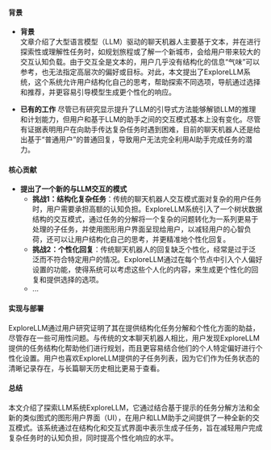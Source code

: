 #### 背景
- **背景**       
    文章介绍了大型语言模型（LLM）驱动的聊天机器人主要基于文本，并在进行探索性或理解性任务时，如规划旅程或了解一个新城市，会给用户带来较大的交互认知负载。由于交互全是文本的，用户几乎没有结构化的信息“气味”可以参考，也无法指定高层次的偏好或目标。对此，本文提出了ExploreLLM系统，这个系统允许用户结构化自己的思考，帮助探索不同选项，导航通过选择和推荐，并更容易引导模型生成更个性化的响应。

- **已有的工作**
    尽管已有研究显示提升了LLM的引导式方法能够解锁LLM的推理和计划能力，但用户和基于LLM的助手之间的交互模式基本上没有变化。尽管有证据表明用户在向助手传达复杂任务时遇到困难，目前的聊天机器人还是给出基于“普通用户”的普通回复，导致用户无法完全利用AI助手完成任务的潜力。

#### 核心贡献
- **提出了一个新的与LLM交互的模式**
    - **挑战1：结构化复杂任务**：传统的聊天机器人交互模式面对复杂的用户任务时，用户需要承担高额的认知负担。ExploreLLM系统引入了一个树状数据结构的交互模式，通过任务的分解将一个复杂的问题转化为一系列更易于处理的子任务，并使用图形用户界面呈现给用户，以减轻用户的心智负荷，还可以让用户结构化自己的思考，并更精准地个性化回复。
    - **挑战2：个性化回复**：传统聊天机器人的回复缺乏个性化，经常是过于泛泛而不符合特定用户的情况。ExploreLLM通过在每个节点中引入个人偏好设置的功能，使得系统可以考虑这些个人化的内容，来生成更个性化的回复和提供选择的选项。
    - ...
#### 实现与部署
ExploreLLM通过用户研究证明了其在提供结构化任务分解和个性化方面的助益，尽管存在一些可用性问题。与传统的文本聊天机器人相比，用户发现ExploreLLM提供的任务结构化帮助他们进行规划，而且更容易结合他们的个人特定偏好进行个性化设置。用户也喜欢ExploreLLM提供的子任务列表，因为它们作为任务状态的清晰记录存在，与长篇聊天历史相比更易于查看。

#### 总结
本文介绍了探索LLM系统ExploreLLM，它通过结合基于提示的任务分解方法和全新的类似图式的图形用户界面（UI），在用户和LLM助手之间提供了一种全新的交互模式。该系统通过在结构化和交互式界面中表示生成子任务，旨在减轻用户完成复杂任务时的认知负担，同时提高个性化响应的水平。